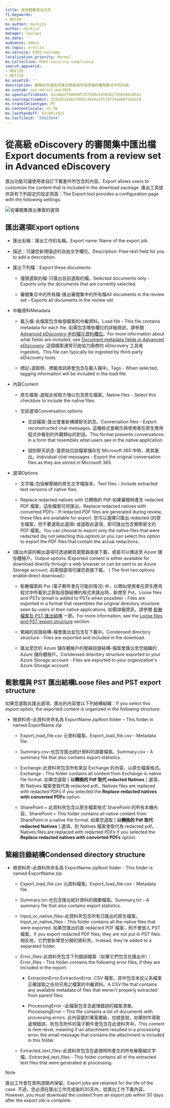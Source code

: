 ```yaml
---
title: 從檢閱集匯出文件
f1.keywords:
- NOCSH
ms.author: markjjo
author: markjjo
manager: laurawi
ms.date: ''
audience: Admin
ms.topic: article
ms.service: O365-seccomp
localization_priority: Normal
ms.collection: M365-security-compliance
search.appverid:
- MOE150
- MET150
ms.assetid: ''
description: 瞭解如何選取及匯出簡報或外部評論的審閱集合中的內容。
ms.custom: seo-marvel-mar2020
ms.openlocfilehash: a2ca8e2f400d9f257549e59305d1fd56586185e2
ms.sourcegitcommit: 355bd51ab6a79d5c36a4e4f57df74ae6873eba19
ms.translationtype: MT
ms.contentlocale: zh-TW
ms.lasthandoff: 03/04/2021
ms.locfileid: "50423644"
---
```

# <a name="export-documents-from-a-review-set-in-advanced-ediscovery"></a><span data-ttu-id="6a12d-103">從高級 eDiscovery 的審閱集中匯出檔</span><span class="sxs-lookup"><span data-stu-id="6a12d-103">Export documents from a review set in Advanced eDiscovery</span></span>

<span data-ttu-id="6a12d-104">匯出功能可讓使用者自訂下載套件所包含的內容。</span><span class="sxs-lookup"><span data-stu-id="6a12d-104">Export allows users to customize the content that is included in the download package.</span></span> <span data-ttu-id="6a12d-105">匯出工具提供具有下列設定的設定頁面：</span><span class="sxs-lookup"><span data-stu-id="6a12d-105">The Export tool provides a configuration page with the following settings:</span></span>

![從審閱集匯出專案的選項](../media/bcfc72c7-4a01-4697-9e16-2965b7f04fdb.png)

## <a name="export-options"></a><span data-ttu-id="6a12d-107">匯出選項</span><span class="sxs-lookup"><span data-stu-id="6a12d-107">Export options</span></span>

- <span data-ttu-id="6a12d-108">匯出名稱：匯出工作的名稱。</span><span class="sxs-lookup"><span data-stu-id="6a12d-108">Export name: Name of the export job.</span></span>

- <span data-ttu-id="6a12d-109">描述：可讓您新增描述的自由文字欄位。</span><span class="sxs-lookup"><span data-stu-id="6a12d-109">Description: Free-text field for you to add a description.</span></span>

- <span data-ttu-id="6a12d-110">匯出下列檔：</span><span class="sxs-lookup"><span data-stu-id="6a12d-110">Export these documents:</span></span>

  - <span data-ttu-id="6a12d-111">僅限選取的檔-只匯出目前選取的檔。</span><span class="sxs-lookup"><span data-stu-id="6a12d-111">Selected documents only - Exports only the documents that are currently selected.</span></span>
  
  - <span data-ttu-id="6a12d-112">審閱集合中的所有檔-匯出審閱集中的所有檔</span><span class="sxs-lookup"><span data-stu-id="6a12d-112">All documents in the review set - Exports all documents in the review set</span></span>

- <span data-ttu-id="6a12d-113">中繼資料</span><span class="sxs-lookup"><span data-stu-id="6a12d-113">Metadata</span></span>
  
  - <span data-ttu-id="6a12d-114">載入檔-此檔案包含每個檔案的中繼資料。</span><span class="sxs-lookup"><span data-stu-id="6a12d-114">Load file - This file contains metadata for each file.</span></span> <span data-ttu-id="6a12d-115">如需包含哪些欄位的詳細資訊，請參閱 [Advanced eDiscovery 中的檔元資料欄位](document-metadata-fields-in-Advanced-eDiscovery.md)。</span><span class="sxs-lookup"><span data-stu-id="6a12d-115">For more information about what fields are included, see [Document metadata fields in Advanced eDiscovery](document-metadata-fields-in-Advanced-eDiscovery.md).</span></span> <span data-ttu-id="6a12d-116">這個檔案通常可由協力廠商的 eDiscovery 工具來 ingested。</span><span class="sxs-lookup"><span data-stu-id="6a12d-116">This file can typically be ingested by third-party eDiscovery tools.</span></span>
  
  - <span data-ttu-id="6a12d-117">標記-選取時，標籤資訊將會包含在載入檔中。</span><span class="sxs-lookup"><span data-stu-id="6a12d-117">Tags - When selected, tagging information will be included in the load file.</span></span>

- <span data-ttu-id="6a12d-118">內容</span><span class="sxs-lookup"><span data-stu-id="6a12d-118">Content</span></span>
  
  - <span data-ttu-id="6a12d-119">原生檔案-選取此核取方塊以包含原生檔案。</span><span class="sxs-lookup"><span data-stu-id="6a12d-119">Native files - Select this checkbox to include the native files.</span></span>
  
  - <span data-ttu-id="6a12d-120">交談選項</span><span class="sxs-lookup"><span data-stu-id="6a12d-120">Conversation options</span></span>
    
    - <span data-ttu-id="6a12d-121">交談檔案-匯出會重新構建聊天訊息。</span><span class="sxs-lookup"><span data-stu-id="6a12d-121">Conversation files - Export reconstructed chat messages.</span></span> <span data-ttu-id="6a12d-122">這種格式會顯示與使用者在原生應用程式中看到的外觀類似的對話。</span><span class="sxs-lookup"><span data-stu-id="6a12d-122">This format presents conversations in a form that resembles what users see in the native application.</span></span>
    
    - <span data-ttu-id="6a12d-123">個別聊天訊息-當原始交談檔案儲存在 Microsoft 365 中時，將其匯出。</span><span class="sxs-lookup"><span data-stu-id="6a12d-123">Individual chat messages - Export the original conversation files as they are stored in Microsoft 365.</span></span>

- <span data-ttu-id="6a12d-124">選項</span><span class="sxs-lookup"><span data-stu-id="6a12d-124">Options</span></span>

  - <span data-ttu-id="6a12d-125">文字檔-包括解壓縮的原生文字檔版本。</span><span class="sxs-lookup"><span data-stu-id="6a12d-125">Text files - Include extracted text versions of native files.</span></span>
  
  - <span data-ttu-id="6a12d-126">Replace redacted natives with 已轉換的 Pdf-如果審閱時產生 redacted PDF 檔案，這些檔案可供匯出。</span><span class="sxs-lookup"><span data-stu-id="6a12d-126">Replace redacted natives with converted PDFs - If redacted PDF files are generated during review, these files are available for export.</span></span> <span data-ttu-id="6a12d-127">您可以選擇只匯出 redacted (的原生檔案，但不要選取此選項) 或選取此選項，即可匯出包含實際密文的 PDF 檔案。</span><span class="sxs-lookup"><span data-stu-id="6a12d-127">You can choose to export only the native files that were redacted (by not selecting this option) or you can select this option to export the PDF files that contain the actual redactions.</span></span>

- <span data-ttu-id="6a12d-128"> (匯出內容的輸出選項可透過網頁瀏覽器直接下載，或是可以傳送至 Azure 儲存體帳戶。</span><span class="sxs-lookup"><span data-stu-id="6a12d-128">Output options (Exported content is either available for download directly through a web browser or can be sent to an Azure Storage account.</span></span> <span data-ttu-id="6a12d-129">前兩個選項可讓您直接下載。 ) </span><span class="sxs-lookup"><span data-stu-id="6a12d-129">The first two options enable direct download.)</span></span>
  
  - <span data-ttu-id="6a12d-130">鬆散檔案和 Pst (電子郵件會在可能的情況) 中，以類似使用者在原生應用程式中所看到之原始目錄結構的格式來匯出時，新增至 Pst。</span><span class="sxs-lookup"><span data-stu-id="6a12d-130">Loose files and PSTs (email is added to PSTs when possible) - Files are exported in a format that resembles the original directory structure seen by users in their native applications.</span></span>  <span data-ttu-id="6a12d-131">如需詳細資訊，請參閱 [鬆散檔案及 PST 匯出結構](#loose-files-and-pst-export-structure) 一節。</span><span class="sxs-lookup"><span data-stu-id="6a12d-131">For more information, see the [Loose files and PST export structure](#loose-files-and-pst-export-structure) section.</span></span>
  
  - <span data-ttu-id="6a12d-132">緊縮的目錄結構-檔會匯出並包含在下載中。</span><span class="sxs-lookup"><span data-stu-id="6a12d-132">Condensed directory structure - Files are exported and included in the download.</span></span>
  
  - <span data-ttu-id="6a12d-133">匯出至您的 Azure 儲存體帳戶的壓縮目錄結構-檔案會匯出至您組織的 Azure 儲存體帳戶。</span><span class="sxs-lookup"><span data-stu-id="6a12d-133">Condensed directory structure exported to your Azure Storage account - Files are exported to your organization's Azure Storage account.</span></span>

## <a name="loose-files-and-pst-export-structure"></a><span data-ttu-id="6a12d-134">鬆散檔與 PST 匯出結構</span><span class="sxs-lookup"><span data-stu-id="6a12d-134">Loose files and PST export structure</span></span>

<span data-ttu-id="6a12d-135">如果您選取此匯出選項，匯出的內容會以下列結構組織：</span><span class="sxs-lookup"><span data-stu-id="6a12d-135">If you select this export option, the exported content is organized in the following structure:</span></span>

- <span data-ttu-id="6a12d-136">根資料夾–此資料夾命名為 ExportName.zip</span><span class="sxs-lookup"><span data-stu-id="6a12d-136">Root folder – This folder in named ExportName.zip</span></span>
  
  - <span data-ttu-id="6a12d-137">Export_load_file.csv 元資料檔案。</span><span class="sxs-lookup"><span data-stu-id="6a12d-137">Export_load_file.csv - Metadata file.</span></span>
  
  - <span data-ttu-id="6a12d-138">Summary.csv-也包含匯出統計資料的摘要檔案。</span><span class="sxs-lookup"><span data-stu-id="6a12d-138">Summary.csv - A summary file that also contains export statistics.</span></span>
  
  - <span data-ttu-id="6a12d-139">Exchange-此資料夾包含所有來自 Exchange 的內容，以原生檔案格式。</span><span class="sxs-lookup"><span data-stu-id="6a12d-139">Exchange - This folder contains all content from Exchange in native file format.</span></span> <span data-ttu-id="6a12d-140">如果您選取 [ **以轉換的 Pdf 取代 redacted Natives** ] 選項，則 Natives 檔案會取代為 redacted pdf。</span><span class="sxs-lookup"><span data-stu-id="6a12d-140">Natives files are replaced with redacted PDFs if you selected the **Replace redacted natives with converted PDFs** option.</span></span>
  
  - <span data-ttu-id="6a12d-141">SharePoint = 此資料夾包含以原生檔案格式 SharePoint 的所有本機內容。</span><span class="sxs-lookup"><span data-stu-id="6a12d-141">SharePoint = This folder contains all native content from SharePoint in a native file format.</span></span> <span data-ttu-id="6a12d-142">如果您選取 [ **以轉換的 Pdf 取代 redacted Natives** ] 選項，則 Natives 檔案會取代為 redacted pdf。</span><span class="sxs-lookup"><span data-stu-id="6a12d-142">Natives files are replaced with redacted PDFs if you selected the **Replace redacted natives with converted PDFs** option.</span></span>

## <a name="condensed-directory-structure"></a><span data-ttu-id="6a12d-143">緊縮目錄結構</span><span class="sxs-lookup"><span data-stu-id="6a12d-143">Condensed directory structure</span></span>

- <span data-ttu-id="6a12d-144">根資料夾-此資料夾命名為 ExportName.zip</span><span class="sxs-lookup"><span data-stu-id="6a12d-144">Root folder - This folder is named ExportName.zip</span></span>
  
  - <span data-ttu-id="6a12d-145">Export_load_file.csv 元資料檔案。</span><span class="sxs-lookup"><span data-stu-id="6a12d-145">Export_load_file.csv - Metadata file.</span></span>
  
  - <span data-ttu-id="6a12d-146">Summary.txt-也包含匯出統計資料的摘要檔案。</span><span class="sxs-lookup"><span data-stu-id="6a12d-146">Summary.txt - A summary file that also contains export statistics.</span></span>
  
  - <span data-ttu-id="6a12d-147">Input_or_native_files-此資料夾包含所有已匯出的原生檔案。</span><span class="sxs-lookup"><span data-stu-id="6a12d-147">Input_or_native_files - This folder contains all the native files that were exported.</span></span> <span data-ttu-id="6a12d-148">如果您匯出的是 redacted PDF 檔案，則不會放入 PST 檔案。</span><span class="sxs-lookup"><span data-stu-id="6a12d-148">If you export redacted PDF files, they are not put in PST files.</span></span> <span data-ttu-id="6a12d-149">相反地，它們會新增至分開的資料夾。</span><span class="sxs-lookup"><span data-stu-id="6a12d-149">Instead, they're added to a separated folder.</span></span>
  
  - <span data-ttu-id="6a12d-150">Error_files-此資料夾包含下列錯誤檔案（如果它們包含在匯出中）：</span><span class="sxs-lookup"><span data-stu-id="6a12d-150">Error_files - This folder contains the following error files, if they are included in the export:</span></span>
    
    - <span data-ttu-id="6a12d-151">ExtractionError.</span><span class="sxs-lookup"><span data-stu-id="6a12d-151">ExtractionError.</span></span> <span data-ttu-id="6a12d-152">CSV 檔案，其中包含未從父系檔案正確提取之任何可用之檔案的中繼資料。</span><span class="sxs-lookup"><span data-stu-id="6a12d-152">A CSV file that contains any available metadata of files that weren't properly extracted from parent files.</span></span>
    
    - <span data-ttu-id="6a12d-153">ProcessingError –此檔案包含含處理錯誤的檔案清單。</span><span class="sxs-lookup"><span data-stu-id="6a12d-153">ProcessingError – This file contains a list of documents with processing errors.</span></span> <span data-ttu-id="6a12d-154">此內容屬於專案層級，也就是說，如果附件導致處理錯誤，則包含附件的電子郵件會包含在此資料夾中。</span><span class="sxs-lookup"><span data-stu-id="6a12d-154">This content is item-level, meaning if an attachment resulted in a processing error, the email message that contains the attachment is included in this folder.</span></span>
  
  - <span data-ttu-id="6a12d-155">Extracted_text_files-此資料夾包含在處理時所產生的所有解壓縮文字檔。</span><span class="sxs-lookup"><span data-stu-id="6a12d-155">Extracted_text_files - This folder contains all of the extracted text files that were generated at processing.</span></span>

> [!NOTE]
> <span data-ttu-id="6a12d-156">匯出工作會在案例週期內保留。</span><span class="sxs-lookup"><span data-stu-id="6a12d-156">Export jobs are retained for the life of the case.</span></span> <span data-ttu-id="6a12d-157">不過，您必須在匯出工作完成後的30天內，從匯出工作下載內容。</span><span class="sxs-lookup"><span data-stu-id="6a12d-157">However, you must download the content from an export job within 30 days after the export job is complete.</span></span>
